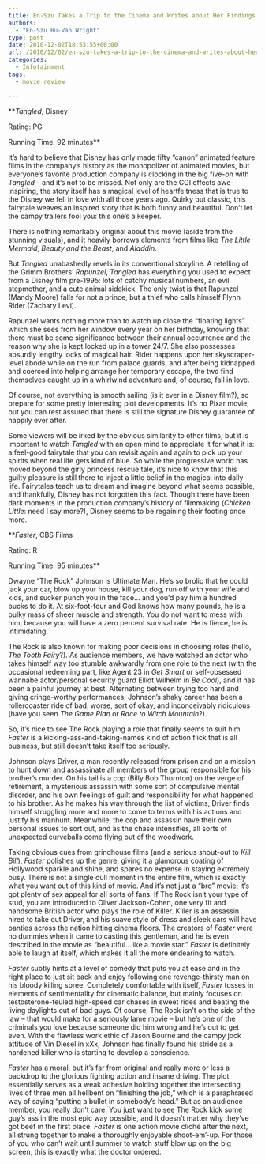 ```yaml
---
title: En-Szu Takes a Trip to the Cinema and Writes about Her Findings
authors: 
  - "En-Szu Hu-Van Wright"
type: post
date: 2010-12-02T18:53:55+00:00
url: /2010/12/02/en-szu-takes-a-trip-to-the-cinema-and-writes-about-her-findings/
categories:
  - Infotainment
tags:
  - movie review

---
```

**_Tangled_, Disney
  
Rating: PG
  
Running Time: 92 minutes**

It’s hard to believe that Disney has only made fifty “canon” animated feature films in the company’s history as the monopolizer of animated movies, but everyone’s favorite production company is clocking in the big five-oh with _Tangled &#8211;_ and it’s not to be missed. Not only are the CGI effects awe-inspiring, the story itself has a magical level of heartfeltness that is true to the Disney we fell in love with all those years ago. Quirky but classic, this fairytale weaves an inspired story that is both funny and beautiful. Don’t let the campy trailers fool you: this one’s a keeper.

There is nothing remarkably original about this movie (aside from the stunning visuals), and it heavily borrows elements from films like _The Little Mermaid_, _Beauty and the Beast_, and _Aladdin_.

But _Tangled_ unabashedly revels in its conventional storyline. A retelling of the Grimm Brothers’ _Rapunzel_, _Tangled_ has everything you used to expect from a Disney film pre-1995: lots of catchy musical numbers, an evil stepmother, and a cute animal sidekick. The only twist is that Rapunzel (Mandy Moore) falls for not a prince, but a thief who calls himself Flynn Rider (Zachary Levi).

Rapunzel wants nothing more than to watch up close the “floating lights” which she sees from her window every year on her birthday, knowing that there must be some significance between their annual occurrence and the reason why she is kept locked up in a tower 24/7. She also possesses absurdly lengthy locks of magical hair. Rider happens upon her skyscraper-level abode while on the run from palace guards, and after being kidnapped and coerced into helping arrange her temporary escape, the two find themselves caught up in a whirlwind adventure and, of course, fall in love.

Of course, not everything is smooth sailing (is it ever in a Disney film?), so prepare for some pretty interesting plot developments. It’s no Pixar movie, but you can rest assured that there is still the signature Disney guarantee of happily ever after.

Some viewers will be irked by the obvious similarity to other films, but it is important to watch _Tangled_ with an open mind to appreciate it for what it is: a feel-good fairytale that you can revisit again and again to pick up your spirits when real life gets kind of blue. So while the progressive world has moved beyond the girly princess rescue tale, it’s nice to know that this guilty pleasure is still there to inject a little belief in the magical into daily life. Fairytales teach us to dream and imagine beyond what seems possible, and thankfully, Disney has not forgotten this fact. Though there have been dark moments in the production company’s history of filmmaking (_Chicken Little_: need I say more?), Disney seems to be regaining their footing once more.

**_Faster_, CBS Films
  
Rating: R
  
Running Time: 95 minutes**

Dwayne “The Rock” Johnson is Ultimate Man. He’s so brolic that he could jack your car, blow up your house, kill your dog, run off with your wife and kids, and sucker punch you in the face&#8230; and you’d pay him a hundred bucks to do it. At six-foot-four and God knows how many pounds, he is a bulky mass of sheer muscle and strength. You do not want to mess with him, because you will have a zero percent survival rate. He is fierce, he is intimidating.

The Rock is also known for making poor decisions in choosing roles (hello, _The Tooth Fairy_?). As audience members, we have watched an actor who takes himself way too stumble awkwardly from one role to the next (with the occasional redeeming part, like Agent 23 in _Get Smart_ or self-obsessed wannabe actor/personal security guard Elliot Wilhelm in _Be Cool_), and it has been a painful journey at best. Alternating between trying too hard and giving cringe-worthy performances, Johnson’s shaky career has been a rollercoaster ride of bad, worse, sort of okay, and inconceivably ridiculous (have you seen _The Game Plan_ or _Race to Witch Mountain_?).

So, it’s nice to see The Rock playing a role that finally seems to suit him. _Faster_ is a kicking-ass-and-taking-names kind of action flick that is all business, but still doesn’t take itself too seriously.

Johnson plays Driver, a man recently released from prison and on a mission to hunt down and assassinate all members of the group responsible for his brother’s murder. On his tail is a cop (Billy Bob Thornton) on the verge of retirement, a mysterious assassin with some sort of compulsive mental disorder, and his own feelings of guilt and responsibility for what happened to his brother. As he makes his way through the list of victims, Driver finds himself struggling more and more to come to terms with his actions and justify his manhunt. Meanwhile, the cop and assassin have their own personal issues to sort out, and as the chase intensifies, all sorts of unexpected curveballs come flying out of the woodwork.

Taking obvious cues from grindhouse films (and a serious shout-out to _Kill Bill_), _Faster_ polishes up the genre, giving it a glamorous coating of Hollywood sparkle and shine, and spares no expense in staying extremely busy. There is not a single dull moment in the entire film, which is exactly what you want out of this kind of movie. And it’s not just a “bro” movie; it’s got plenty of sex appeal for all sorts of fans. If The Rock isn’t your type of stud, you are introduced to Oliver Jackson-Cohen, one very fit and handsome British actor who plays the role of Killer. Killer is an assassin hired to take out Driver, and his suave style of dress and sleek cars will have panties across the nation hitting cinema floors. The creators of _Faster_ were no dummies when it came to casting this gentleman, and he is even described in the movie as “beautiful&#8230;like a movie star.” _Faster_ is definitely able to laugh at itself, which makes it all the more endearing to watch.

_Faster_ subtly hints at a level of comedy that puts you at ease and in the right place to just sit back and enjoy following one revenge-thirsty man on his bloody killing spree. Completely comfortable with itself, _Faster_ tosses in elements of sentimentality for cinematic balance, but mainly focuses on testosterone-feuled high-speed car chases in sweet rides and beating the living daylights out of bad guys. Of course, The Rock isn’t on the side of the law &#8211; that would make for a seriously lame movie &#8211; but he’s one of the criminals you love because someone did him wrong and he’s out to get even. With the flawless work ethic of Jason Bourne and the campy jock attitude of Vin Diesel in xXx, Johnson has finally found his stride as a hardened killer who is starting to develop a conscience.

_Faster_ has a moral, but it’s far from original and really more or less a backdrop to the glorious fighting action and insane driving. The plot essentially serves as a weak adhesive holding together the intersecting lives of three men all hellbent on “finishing the job,” which is a paraphrased way of saying “putting a bullet in somebody’s head.” But as an audience member, you really don’t care. You just want to see The Rock kick some guy’s ass in the most epic way possible, and it doesn’t matter why they’ve got beef in the first place. _Faster_ is one action movie cliché after the next, all strung together to make a thoroughly enjoyable shoot-em’-up. For those of you who can’t wait until summer to watch stuff blow up on the big screen, this is exactly what the doctor ordered.